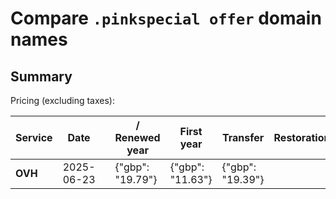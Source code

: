 # Compare `.pinkspecial offer` domain names

## Summary

Pricing (excluding taxes):

| Service | Date |  | / Renewed year | First year | Transfer | Restoration |
|--|--|--|--|--|--|--|
| **OVH** | 2025-06-23 |  | {"gbp": "19.79"} | {"gbp": "11.63"} | {"gbp": "19.39"} |  |
